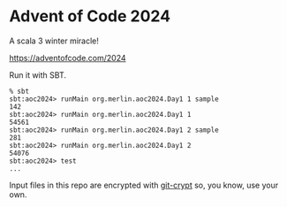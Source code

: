 # Advent of Code 2024

A scala 3 winter miracle!

https://adventofcode.com/2024

Run it with SBT.

```shell
% sbt
sbt:aoc2024> runMain org.merlin.aoc2024.Day1 1 sample
142
sbt:aoc2024> runMain org.merlin.aoc2024.Day1 1
54561
sbt:aoc2024> runMain org.merlin.aoc2024.Day1 2 sample
281
sbt:aoc2024> runMain org.merlin.aoc2024.Day1 2
54076
sbt:aoc2024> test
...
```

Input files in this repo are encrypted with [git-crypt](https://www.agwa.name/projects/git-crypt/) so, you know, use your own.
